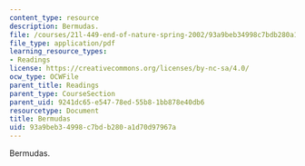 ```yaml
---
content_type: resource
description: Bermudas.
file: /courses/21l-449-end-of-nature-spring-2002/93a9beb34998c7bdb280a1d70d97967a_lecture4c.pdf
file_type: application/pdf
learning_resource_types:
- Readings
license: https://creativecommons.org/licenses/by-nc-sa/4.0/
ocw_type: OCWFile
parent_title: Readings
parent_type: CourseSection
parent_uid: 9241dc65-e547-78ed-55b8-1bb878e40db6
resourcetype: Document
title: Bermudas
uid: 93a9beb3-4998-c7bd-b280-a1d70d97967a
---
```

Bermudas.